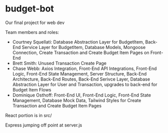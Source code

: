 # budget-bot
Our final project for web dev

Team members and roles: 
- Courtney Squellati: Database Abstraction Layer for BudgetItem, Back-End Service Layer for BudgetItem, Database Models, Mongoose Connection, Create Transaction and Create Budget Item Pages on Front-End
- Brett Smith: Unused Transaction Create Page
- Chase Webb: Axios Integration, Front-End API Integrations, Front-End Logic, Front-End State Management, Server Structure, Back-End Architecture, Back-End Routes, Back-End Serivce Layer, Database Abstraction Layer for User and Transaction, upgrades to back-end for Budget Item Flows
- Dominique Osthoff: Front-End UI, Front-End Logic, Front-End State Management, Database Mock Data, Tailwind Styles for Create Transaction and Create Budget Item Pages

React portion is in src/

Express jumping off point at server.js

